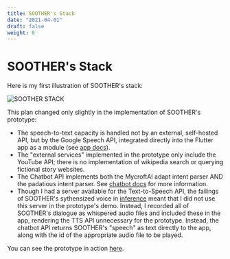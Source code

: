 ```yaml
---
title: SOOTHER's Stack
date: "2021-04-01"
draft: false
weight: 0
---
```


# SOOTHER's Stack

Here is my first illustration of SOOTHER's stack: 

![SOOTHER STACK](/images/soother_stack.png)

This plan changed only slightly in the implementation of SOOTHER's prototype: 
- The speech-to-text capacity is handled not by an external, self-hosted API, but by the Google Speech API, integrated directly into the Flutter app as a module (see [app docs](/docs/005-soother-frontend-app)).
- The "external services" implemented in the prototype only include the YouTube API; there is no implementation of wikipedia search or querying fictional story websites. 
- The Chatbot API implements both the MycroftAI adapt intent parser AND the padatious intent parser. See [chatbot docs](/docs/004-soother-chatbot) for more information. 
- Though I had a server available for the Text-to-Speech API, the failings of SOOTHER's sythensized voice in [inference](/voice/002-soother-training-samples) meant that I did not use this server in the prototype's demo. Instead, I recorded all of SOOTHER's dialogue as whispered audio files and included these in the app, rendering the TTS API unnecessary for the prototype. Instead, the chatbot API returns SOOTHER's "speech" as text directly to the app, along with the id of the appropriate audio file to be played. 

You can see the prototype in action [here](/prototype).

